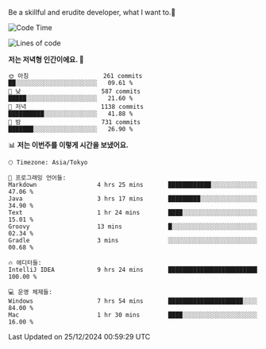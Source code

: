 Be a skillful and erudite developer, what I want to.👶

<!--START_SECTION:waka-->
![Code Time](http://img.shields.io/badge/Code%20Time-1%2C483%20hrs%2032%20mins-blue)

![Lines of code](https://img.shields.io/badge/%EC%A0%80%EB%8A%94%20%EC%97%AC%ED%83%9C%EA%B9%8C%EC%A7%80%20-918.3%20thousand%20%EC%A4%84%EC%9D%98%20%EC%BD%94%EB%93%9C%EB%A5%BC%20%EC%9E%91%EC%84%B1%ED%96%88%EC%96%B4%EC%9A%94.-blue)

**저는 저녁형 인간이에요. 🦉** 

```text
🌞 아침                     261 commits         ██░░░░░░░░░░░░░░░░░░░░░░░   09.61 % 
🌆 낮　                     587 commits         █████░░░░░░░░░░░░░░░░░░░░   21.60 % 
🌃 저녁                     1138 commits        ██████████░░░░░░░░░░░░░░░   41.88 % 
🌙 밤　                     731 commits         ███████░░░░░░░░░░░░░░░░░░   26.90 % 
```


📊 **저는 이번주를 이렇게 시간을 보냈어요.** 

```text
🕑︎ Timezone: Asia/Tokyo

💬 프로그래밍 언어들: 
Markdown                 4 hrs 25 mins       ████████████░░░░░░░░░░░░░   47.06 % 
Java                     3 hrs 17 mins       █████████░░░░░░░░░░░░░░░░   34.90 % 
Text                     1 hr 24 mins        ████░░░░░░░░░░░░░░░░░░░░░   15.01 % 
Groovy                   13 mins             █░░░░░░░░░░░░░░░░░░░░░░░░   02.34 % 
Gradle                   3 mins              ░░░░░░░░░░░░░░░░░░░░░░░░░   00.68 % 

🔥 에디터들: 
IntelliJ IDEA            9 hrs 24 mins       █████████████████████████   100.00 % 

💻 운영 체제들: 
Windows                  7 hrs 54 mins       █████████████████████░░░░   84.00 % 
Mac                      1 hr 30 mins        ████░░░░░░░░░░░░░░░░░░░░░   16.00 % 
```


 Last Updated on 25/12/2024 00:59:29 UTC
<!--END_SECTION:waka-->
